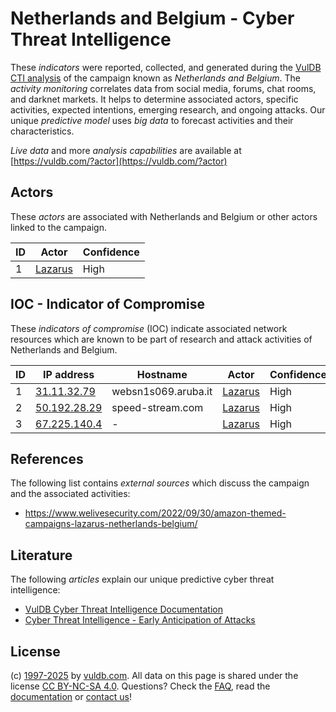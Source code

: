 # Netherlands and Belgium - Cyber Threat Intelligence

These _indicators_ were reported, collected, and generated during the [VulDB CTI analysis](https://vuldb.com/?kb.cti) of the campaign known as _Netherlands and Belgium_. The _activity monitoring_ correlates data from social media, forums, chat rooms, and darknet markets. It helps to determine associated actors, specific activities, expected intentions, emerging research, and ongoing attacks. Our unique _predictive model_ uses _big data_ to forecast activities and their characteristics.

_Live data_ and more _analysis capabilities_ are available at [https://vuldb.com/?actor](https://vuldb.com/?actor)

## Actors

These _actors_ are associated with Netherlands and Belgium or other actors linked to the campaign.

ID | Actor | Confidence
-- | ----- | ----------
1 | [Lazarus](https://vuldb.com/?actor.lazarus) | High

## IOC - Indicator of Compromise

These _indicators of compromise_ (IOC) indicate associated network resources which are known to be part of research and attack activities of Netherlands and Belgium.

ID | IP address | Hostname | Actor | Confidence
-- | ---------- | -------- | ----- | ----------
1 | [31.11.32.79](https://vuldb.com/?ip.31.11.32.79) | websn1s069.aruba.it | [Lazarus](https://vuldb.com/?actor.lazarus) | High
2 | [50.192.28.29](https://vuldb.com/?ip.50.192.28.29) | speed-stream.com | [Lazarus](https://vuldb.com/?actor.lazarus) | High
3 | [67.225.140.4](https://vuldb.com/?ip.67.225.140.4) | - | [Lazarus](https://vuldb.com/?actor.lazarus) | High

## References

The following list contains _external sources_ which discuss the campaign and the associated activities:

* https://www.welivesecurity.com/2022/09/30/amazon-themed-campaigns-lazarus-netherlands-belgium/

## Literature

The following _articles_ explain our unique predictive cyber threat intelligence:

* [VulDB Cyber Threat Intelligence Documentation](https://vuldb.com/?kb.cti)
* [Cyber Threat Intelligence - Early Anticipation of Attacks](https://www.scip.ch/en/?labs.20201022)

## License

(c) [1997-2025](https://vuldb.com/?kb.changelog) by [vuldb.com](https://vuldb.com/?kb.about). All data on this page is shared under the license [CC BY-NC-SA 4.0](https://creativecommons.org/licenses/by-nc-sa/4.0/). Questions? Check the [FAQ](https://vuldb.com/?kb.faq), read the [documentation](https://vuldb.com/?kb) or [contact us](https://vuldb.com/?contact)!
